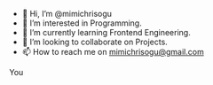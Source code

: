 - 👋 Hi, I’m @mimichrisogu
- 👀 I’m interested in Programming.
- 🌱 I’m currently learning Frontend Engineering.
- 💞️ I’m looking to collaborate on Projects.
- 📫 How to reach me on mimichrisogu@gmail.com

<!---
mimichrisogu/mimichrisogu is a ✨ special ✨ repository because its `README.md` (this file) appears on your GitHub profile.
You can click the Preview link to take a look at your changes.
--->
You

